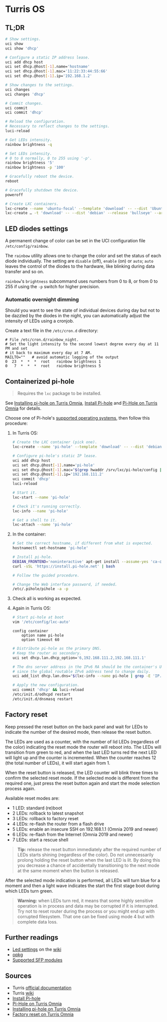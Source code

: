 # Turris OS

## TL;DR

```sh
# Show settings.
uci show
uci show 'dhcp'

# Configure a static IP address lease.
uci add dhcp host
uci set dhcp.@host[-1].name='hostname'
uci set dhcp.@host[-1].mac='11:22:33:44:55:66'
uci set dhcp.@host[-1].ip='192.168.1.2'

# Show changes to the settings.
uci changes
uci changes 'dhcp'

# Commit changes.
uci commit
uci commit 'dhcp'

# Reload the configuration.
# Necessary to reflect changes to the settings.
luci-reload

# Get LEDs intensity.
rainbow brightness -q

# Set LEDs intensity.
# 0 to 8 normally, 0 to 255 using '-p'.
rainbow brightness '5'
rainbow brightness -p '100'

# Gracefully reboot the device.
reboot

# Gracefully shutdown the device.
poweroff

# Create LXC containers.
lxc-create --name 'ubuntu-focal' --template 'download' -- --dist 'Ubuntu' --release 'Focal' --arch 'armv7l' --server 'repo.turris.cz/lxc'
lxc-create … -t 'download' -- --dist 'debian' --release 'bullseye' --arch 'armhf' --server 'images.linuxcontainers.org'
```

## LED diodes settings

A permanent change of color can be set in the UCI configuration file `/etc/config/rainbow`.

The `rainbow` utility allows one to change the color and set the status of each diode individually. The setting are `disable` (off), `enable` (on) or `auto`; `auto` leaves the control of the diodes to the hardware, like blinking during data transfer and so on.

`rainbow`'s `brightness` subcommand uses numbers from 0 to 8, or from 0 to 255 if using the `-p` switch for higher precision.

### Automatic overnight dimming

Should you want to see the state of individual devices during day but not to be dazzled by the diodes in the night, you can automatically adjust the intensity of LEDs using a cronjob.

Create a text file in the `/etc/cron.d` directory:

```text
# File /etc/cron.d/rainbow_night.
# Set the light intensity to the second lowest degree every day at 11 PM and set
# it back to maximum every day at 7 AM.
MAILTO=""   # avoid automatic logging of the output
0  23  *  *  *  root   rainbow brightness 1
0   7  *  *  *  root   rainbow brightness 5
```

## Containerized pi-hole

> Requires the `lxc` package to be installed.

See [Installing pi-hole on Turris Omnia], [Install Pi-hole] and [Pi-Hole on Turris Omnia] for details.

Choose one of Pi-hole's [supported operating systems][pi-hole supported operating systems], then follow this procedure:

1. In Turris OS:

   ```sh
   # Create the LXC container (pick one).
   lxc-create --name 'pi-hole' --template 'download' -- --dist 'debian' --release 'bullseye' --arch 'armhf' --server 'images.linuxcontainers.org'

   # Configure pi-hole's static IP lease.
   uci add dhcp host
   uci set dhcp.@host[-1].name='pi-hole'
   uci set dhcp.@host[-1].mac="$(grep hwaddr /srv/lxc/pi-hole/config | sed 's/.*= //')"
   uci set dhcp.@host[-1].ip='192.168.111.2'
   uci commit 'dhcp'
   luci-reload

   # Start it.
   lxc-start --name 'pi-hole'

   # Check it's running correctly.
   lxc-info --name 'pi-hole'

   # Get a shell to it.
   lxc-attach --name 'pi-hole'
   ```

1. In the container:

   ```sh
   # Set the correct hostname, if different from what is expected.
   hostnamectl set-hostname 'pi-hole'

   # Install pi-hole.
   DEBIAN_FRONTEND='noninteractive' apt-get install --assume-yes 'ca-certificates' 'curl'
   curl -sSL 'https://install.pi-hole.net' | bash

   # Follow the guided procedure.

   # Change the Web interface password, if needed.
   /etc/.pihole/pihole -a -p
   ```

1. Check all is working as expected.
1. Again in Turris OS:

   ```sh
   # Start pi-hole at boot
   vim '/etc/config/lxc-auto'
   ```

   ```text
   config container
       option name pi-hole
       option timeout 60
   ```

   ```sh
   # Distribute pi-hole as the primary DNS.
   # Keep the router as secondary.
   uci set dhcp.lan.dhcp_option='6,192.168.111.2,192.168.111.1'

   # The dns server address in the IPv6 RA should be the container's ULA address
   # since the global routable IPv6 address tend to change daily.
   uci add_list dhcp.lan.dns="$(lxc-info --name pi-hole | grep -E 'IP.* f[cd]' | sed 's/IP: *//')"

   # Apply the new configuration.
   uci commit 'dhcp' && luci-reload
   /etc/init.d/odhcpd restart
   /etc/init.d/dnsmasq restart
   ```

## Factory reset

Keep pressed the reset button on the back panel and wait for LEDs to indicate the number of the desired mode, then release the reset button.

The LEDs are used as a counter, with the number of lid LEDs (regardless of the color) indicating the reset mode the router will reboot into. The LEDs will transition from green to red, and when the last LED turns red the next LED will light up and the counter is incremented. When the counter reaches 12 (the total number of LEDs), it will start again from 1.

When the reset button is released, the LED counter will blink three times to confirm the selected reset mode. If the selected mode is different from the required one, just press the reset button again and start the mode selection process again.

Available reset modes are:

- 1 LED: standard (re)boot
- 2 LEDs: rollback to latest snapshot
- 3 LEDs: rollback to factory reset
- 4 LEDs: re-flash the router from a flash drive
- 5 LEDs: enable an insecure SSH on 192.168.1.1 (Omnia 2019 and newer)
- 6 LEDs: re-flash from the Internet (Omnia 2019 and newer)
- 7 LEDs: start a rescue shell

> **Tip:** release the reset button immediately after the required number of LEDs starts shining (regardless of the color). Do not unnecessarily prolong holding the reset button when the last LED is lit. By doing this you decrease a chance of accidentally transitioning to the next mode at the same moment when the button is released.

After the selected mode indication is performed, all LEDs will turn blue for a moment and then a light wave indicates the start the first stage boot during which LEDs turn green.

> **Warning:** when LEDs turn red, it means that some highly sensitive operation is in process and data may be corrupted if it is interrupted. Try not to reset router during the process or you might end up with corrupted filesystem. That one can be fixed using mode 4 but with complete data loss.

## Further readings

- [Led settings][wiki led settings] on the [wiki][turris wiki]
- [opkg]
- [Supported SFP modules]

## Sources

- Turris [official documentation][docs]
- Turris [wiki][turris wiki]
- [Install Pi-hole]
- [Pi-Hole on Turris Omnia]
- [Installing pi-hole on Turris Omnia]
- [Factory reset on Turris Omnia]

<!-- project's references-->
[docs]: https://docs.turris.cz
[factory reset on turris omnia]: https://docs.turris.cz/hw/omnia/rescue-modes/
[supported sfp modules]: https://wiki.turris.cz/doc/en/public/sfp
[turris wiki]: https://wiki.turris.cz/doc/en/start
[wiki led settings]: https://wiki.turris.cz/doc/en/howto/led_settings

<!-- internal references -->
[opkg]: opkg.md

<!-- external references -->
[install pi-hole]: https://github.com/nminten/turris-omnia_documentation/blob/master/howtos/pihole.md
[installing pi-hole on turris omnia]: https://blog.weinreich.org/posts/2020/2020-05-02-turris-omnia-pihole/
[openwrt uci]: https://openwrt.org/docs/guide-user/base-system/uci
[pi-hole on turris omnia]: http://polster.github.io/2017/08/04/Pi-Hole-on-Turris.html
[pi-hole supported operating systems]: https://docs.pi-hole.net/main/prerequisites/#supported-operating-systems
